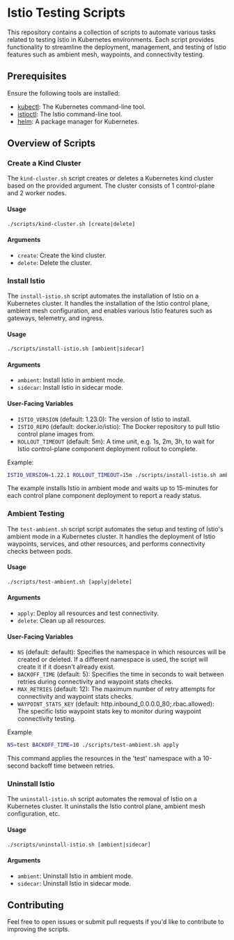 # Istio Testing Scripts

This repository contains a collection of scripts to automate various tasks related to testing Istio in Kubernetes environments.
Each script provides functionality to streamline the deployment, management, and testing of Istio features such as ambient mesh,
waypoints, and connectivity testing.

## Prerequisites

Ensure the following tools are installed:

- [kubectl](https://kubernetes.io/docs/tasks/tools/): The Kubernetes command-line tool.
- [istioctl](https://istio.io/latest/docs/setup/additional-setup/download-istio-release/): The Istio command-line tool.
- [helm](https://helm.sh/docs/intro/install/): A package manager for Kubernetes.

## Overview of Scripts

### Create a Kind Cluster

The `kind-cluster.sh` script creates or deletes a Kubernetes kind cluster based on the provided argument. The cluster consists of 1 control-plane and 2 worker nodes.

#### Usage

```bash
./scripts/kind-cluster.sh [create|delete]
```

#### Arguments

- `create`: Create the kind cluster.
- `delete`: Delete the cluster.

### Install Istio

The `install-istio.sh` script automates the installation of Istio on a Kubernetes cluster. It handles the installation of the Istio control plane, ambient mesh configuration, and enables various Istio features such as gateways, telemetry, and ingress.

#### Usage

```bash
./scripts/install-istio.sh [ambient|sidecar]
```

#### Arguments

- `ambient`: Install Istio in ambient mode.
- `sidecar`: Install Istio in sidecar mode.

#### User-Facing Variables

- `ISTIO_VERSION` (default: 1.23.0): The version of Istio to install.
- `ISTIO_REPO` (default: docker.io/istio): The Docker repository to pull Istio control plane images from.
- `ROLLOUT_TIMEOUT` (default: 5m): A time unit, e.g. 1s, 2m, 3h, to wait for Istio control-plane component deployment rollout to complete.

Example:

```bash
ISTIO_VERSION=1.22.1 ROLLOUT_TIMEOUT=15m ./scripts/install-istio.sh ambient
```

The example installs Istio in ambient mode and waits up to 15-minutes for each control plane component deployment to report a ready status.

### Ambient Testing

The `test-ambient.sh` script script automates the setup and testing of Istio's ambient mode in a Kubernetes cluster. It handles the deployment of Istio
waypoints, services, and other resources, and performs connectivity checks between pods.

#### Usage

```bash
./scripts/test-ambient.sh [apply|delete]
```

#### Arguments

- `apply`: Deploy all resources and test connectivity.
- `delete`: Clean up all resources.

#### User-Facing Variables

- `NS` (default: default): Specifies the namespace in which resources will be created or deleted. If a different namespace is used, the script will create it if it doesn't already exist.
- `BACKOFF_TIME` (default: 5): Specifies the time in seconds to wait between retries during connectivity and waypoint stats checks.
- `MAX_RETRIES` (default: 12): The maximum number of retry attempts for connectivity and waypoint stats checks.
- `WAYPOINT_STATS_KEY` (default: http.inbound_0.0.0.0_80;.rbac.allowed): The specific Istio waypoint stats key to monitor during waypoint connectivity testing.

Example

```bash
NS=test BACKOFF_TIME=10 ./scripts/test-ambient.sh apply
```

This command applies the resources in the 'test' namespace with a 10-second backoff time between retries.

### Uninstall Istio

The `uninstall-istio.sh` script automates the removal of Istio on a Kubernetes cluster. It uninstalls the Istio control plane, ambient mesh configuration, etc.

#### Usage

```bash
./scripts/uninstall-istio.sh [ambient|sidecar]
```

#### Arguments

- `ambient`: Uninstall Istio in ambient mode.
- `sidecar`: Uninstall Istio in sidecar mode.

## Contributing

Feel free to open issues or submit pull requests if you'd like to contribute to improving the scripts.
